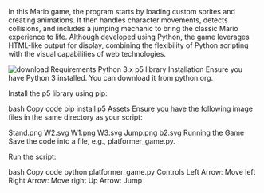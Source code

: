 In this Mario game, the program starts by loading custom sprites and creating animations. It then handles character movements, detects collisions, and includes a jumping mechanic to bring the classic Mario experience to life. Although developed using Python, the game leverages HTML-like output for display, combining the flexibility of Python scripting with the visual capabilities of web technologies.


![download](https://github.com/Lokinove/mario-in-python/assets/157891310/22e6bf53-d85f-4935-851e-d0d7dc7d1a3f)
Requirements
Python 3.x
p5 library
Installation
Ensure you have Python 3 installed. You can download it from python.org.

Install the p5 library using pip:

bash
Copy code
pip install p5
Assets
Ensure you have the following image files in the same directory as your script:

Stand.png
W2.svg
W1.png
W3.svg
Jump.png
b2.svg
Running the Game
Save the code into a file, e.g., platformer_game.py.

Run the script:

bash
Copy code
python platformer_game.py
Controls
Left Arrow: Move left
Right Arrow: Move right
Up Arrow: Jump
